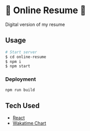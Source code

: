 # 📝 Online Resume 📝

Digital version of my resume

## Usage

```bash
# Start server
$ cd online-resume
$ npm i
$ npm start
```

### Deployment

```bash
npm run build
```

## Tech Used

- [React](https://reactjs.org/)
- [Wakatime Chart](https://wakatime.com/)
